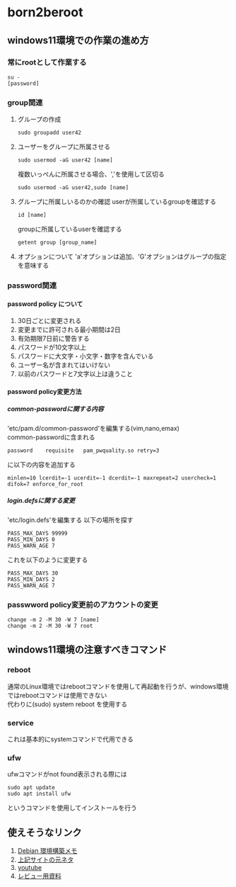 # born2beroot
## windows11環境での作業の進め方
### 常にrootとして作業する
```
su -
[password]
```
### group関連
1. グループの作成  
	```
	sudo groupadd user42
	```
2. ユーザーをグループに所属させる
	```
	sudo usermod -aG user42 [name]
	```
	複数いっぺんに所属させる場合、','を使用して区切る  
	```
	sudo usermod -aG user42,sudo [name]
	```
3. グループに所属しいるのかの確認
	userが所属しているgroupを確認する  
	```
	id [name]
	```
	groupに所属しているuserを確認する  
	```
	getent group [group_name]
	```
3. オプションについて
	'a'オプションは追加、'G'オプションはグループの指定を意味する  
### password関連  
#### password policy について
1. 30日ごとに変更される
1. 変更までに許可される最小期間は2日
1. 有効期限7日前に警告する
1. パスワードが10文字以上
1. パスワードに大文字・小文字・数字を含んでいる
1. ユーザー名が含まれてはいけない
1. 以前のパスワードと7文字以上は違うこと
#### password policy変更方法
##### common-passwordに関する内容
'etc/pam.d/common-password'を編集する(vim,nano,emax)  
common-passwordに含まれる  
```
password	requisite	pam_pwquality.so retry=3
```
に以下の内容を追加する  
```
minlen=10 lcerdit=-1 ucerdit=-1 dcerdit=-1 maxrepeat=2 usercheck=1 difok=7 enforce_for_root
```
##### login.defsに関する変更
'etc/login.defs'を編集する
以下の場所を探す  
```
PASS_MAX_DAYS 99999
PASS_MIN_DAYS 0
PASS_WARN_AGE 7
```
これを以下のように変更する  
```
PASS_MAX_DAYS 30
PASS_MIN_DAYS 2
PASS_WARN_AGE 7
```
### passwword policy変更前のアカウントの変更
```
change -m 2 -M 30 -W 7 [name]
change -m 2 -M 30 -W 7 root
```
## windows11環境の注意すべきコマンド
### reboot
通常のLinux環境ではrebootコマンドを使用して再起動を行うが、windows環境ではrebootコマンドは使用できない  
代わりに(sudo) system reboot を使用する  
### service
これは基本的にsystemコマンドで代用できる  
### ufw
ufwコマンドがnot found表示される際には
```
sudo apt update
sudo apt install ufw
```
というコマンドを使用してインストールを行う  
## 使えそうなリンク
1. [Debian 環境構築メモ](https://love-log.notion.site/Debian-42-9cc59caf0211429aa01e7f52332009ea)
2. [上記サイトの元ネタ](https://baigal.medium.com/born2beroot-e6e26dfb50ac)
3. [youtube](https://www.youtube.com/watch?v=OQEdjt38ZJA)
4. [レビュー用資料](https://discord.com/channels/1064448142457708575/1080548187439370371/1126482456409804811)
